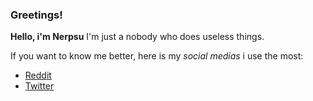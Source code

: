 ### Greetings!



**Hello, i'm Nerpsu**
I'm just a nobody who does useless things.



If you want to know me better, here is my *social medias* i use the most:
* [Reddit](https://www.reddit.com/user/Nerpsu)
* [Twitter](https://twitter.com/Nerpsuu)
